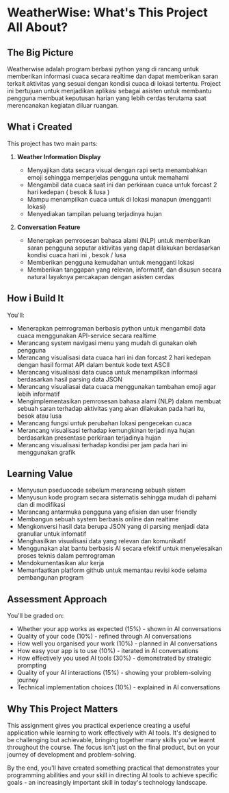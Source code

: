 # WeatherWise: What's This Project All About?

## The Big Picture

Weatherwise adalah program berbasi python yang di rancang untuk memberikan informasi cuaca secara realtime dan dapat memberikan saran terkait aktivitas yang sesuai dengan kondisi cuaca di lokasi tertentu. Project ini bertujuan untuk menjadikan aplikasi sebagai asisten untuk membantu pengguna membuat keputusan harian yang lebih cerdas terutama saat merencanakan kegiatan diluar ruangan.

## What i Created

This project has two main parts:

1. **Weather Information Display**
   - Menyajikan data secara visual dengan rapi serta menambahkan emoji sehingga memperjelas pengguna untuk memahami
   - Mengambil data cuaca saat ini dan perkiraan cuaca untuk forcast 2 hari kedepan ( besok & lusa )
   - Mampu menampilkan cuaca untuk di lokasi manapun (mengganti lokasi)
   - Menyediakan tampilan peluang terjadinya hujan
      
2. **Conversation Feature**
   - Menerapkan pemrosesan bahasa alami (NLP) untuk memberikan saran pengguna seputar aktivitas yang dapat dilakukan berdasarkan kondisi cuaca hari ini , besok / lusa
   - Memberikan pengguna kemudahan untuk mengganti lokasi
   - Memberikan tanggapan yang relevan, informatif, dan disusun secara natural layaknya percakapan dengan asisten cerdas

## How i Build It

You'll:
- Menerapkan pemrograman berbasis python untuk mengambil data cuaca menggunakan API-service secara realtime 
- Merancang system navigasi menu yang mudah di gunakan oleh pengguna
- Merancang visualisasi data cuaca hari ini dan forcast 2 hari kedepan dengan hasil format API dalam bentuk kode text ASCII
- Merancang visualisasi data cuaca untuk menampilkan informasi berdasarkan hasil parsing data JSON
- Merancang visualiasai data cuaca menggunakan tambahan emoji agar lebih informatif
- Mengimplementasikan pemrosesan bahasa alami (NLP) dalam membuat sebuah saran terhadap aktivitas yang akan dilakukan pada hari itu, besok atau lusa
- Merancang fungsi untuk perubahan lokasi pengecekan cuaca
- Merancang visualisasi terhadap kemungkinan terjadi nya hujan berdasarkan presentase perkiraan terjadinya hujan
- Merancang visualisasi terhadap kondisi per jam pada hari ini menggunakan grafik

## Learning Value

- Menyusun pseduocode sebelum merancang sebuah sistem
- Menyusun kode program secara sistematis sehingga mudah di pahami dan di modifikasi
- Merancang antarmuka pengguna yang efisien dan user friendly
- Membangun sebuah system berbasis online dan realtime
- Mengkonversi hasil data berupa JSON yang di parsing menjadi data granullar untuk infomatif
- Menghasilkan visualisasi data yang relevan dan komunikatif
- Menggunakan alat bantu berbasis AI secara efektif untuk menyelesaikan proses teknis dalam pemrograman
- Mendokumentasikan alur kerja
- Memanfaatkan platform github untuk memantau revisi kode selama pembangunan program

## Assessment Approach

You'll be graded on:
- Whether your app works as expected (15%) - shown in AI conversations
- Quality of your code (10%) - refined through AI conversations
- How well you organised your work (10%) - planned in AI conversations
- How easy your app is to use (10%) - iterated in AI conversations
- How effectively you used AI tools (30%) - demonstrated by strategic prompting
- Quality of your AI interactions (15%) - showing your problem-solving journey
- Technical implementation choices (10%) - explained in AI conversations

## Why This Project Matters

This assignment gives you practical experience creating a useful application while learning to work effectively with AI tools. It's designed to be challenging but achievable, bringing together many skills you've learnt throughout the course. The focus isn't just on the final product, but on your journey of development and problem-solving.

By the end, you'll have created something practical that demonstrates your programming abilities and your skill in directing AI tools to achieve specific goals - an increasingly important skill in today's technology landscape.

